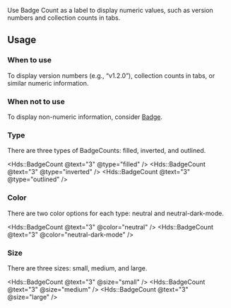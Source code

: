 Use Badge Count as a label to display numeric values, such as version numbers and collection counts in tabs. 

## Usage

### When to use

To display version numbers (e.g., “v1.2.0”), collection counts in tabs, or similar numeric information.

### When not to use

To display non-numeric information, consider [Badge](/components/badge).

### Type

There are three types of BadgeCounts: filled, inverted, and outlined.

<Hds::BadgeCount @text="3" @type="filled" />
<Hds::BadgeCount @text="3" @type="inverted" />
<Hds::BadgeCount @text="3" @type="outlined" />

### Color

There are two color options for each type: neutral and neutral-dark-mode.

<Hds::BadgeCount @text="3" @color="neutral" />
<Hds::BadgeCount @text="3" @color="neutral-dark-mode" />

### Size

There are three sizes: small, medium, and large.

<Hds::BadgeCount @text="3" @size="small" />
<Hds::BadgeCount @text="3" @size="medium" />
<Hds::BadgeCount @text="3" @size="large" />
